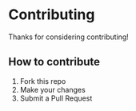 # Contributing

Thanks for considering contributing!

## How to contribute

1. Fork this repo
2. Make your changes
3. Submit a Pull Request
